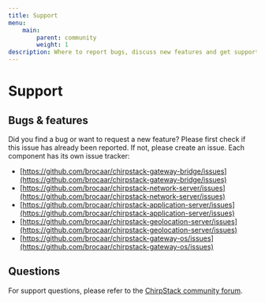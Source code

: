```yaml
---
title: Support
menu:
    main:
        parent: community
        weight: 1
description: Where to report bugs, discuss new features and get support from the community.
---
```


# Support

## Bugs & features

Did you find a bug or want to request a new feature? Please first check if
this issue has already been reported. If not, please create an issue. Each
component has its own issue tracker:

* [https://github.com/brocaar/chirpstack-gateway-bridge/issues](https://github.com/brocaar/chirpstack-gateway-bridge/issues)
* [https://github.com/brocaar/chirpstack-network-server/issues](https://github.com/brocaar/chirpstack-network-server/issues)
* [https://github.com/brocaar/chirpstack-application-server/issues](https://github.com/brocaar/chirpstack-application-server/issues)
* [https://github.com/brocaar/chirpstack-geolocation-server/issues](https://github.com/brocaar/chirpstack-geolocation-server/issues)
* [https://github.com/brocaar/chirpstack-gateway-os/issues](https://github.com/brocaar/chirpstack-gateway-os/issues)

## Questions

For support questions, please refer to the [ChirpStack community forum](https://forum.chirpstack.io/).
